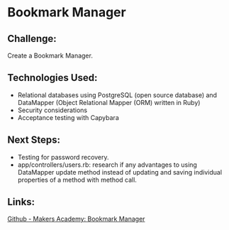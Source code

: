 Bookmark Manager
=================

Challenge:
-------

Create a Bookmark Manager.

Technologies Used:
-------

- Relational databases using PostgreSQL (open source database) and DataMapper (Object Relational Mapper (ORM) written in Ruby)
- Security considerations
- Acceptance testing with Capybara

Next Steps:
-------

- Testing for password recovery.
- app/controllers/users.rb: research if any advantages to using DataMapper update method instead of updating and saving individual properties of a method with method call.

Links:
-------

[Github - Makers Academy: Bookmark Manager](https://github.com/makersacademy/course/blob/master/bookmark_manager/bookmark_manager.md)